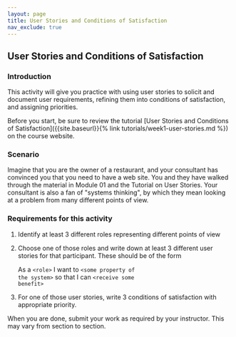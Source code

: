 ```yaml
---
layout: page
title: User Stories and Conditions of Satisfaction
nav_exclude: true
---
```

## User Stories and Conditions of Satisfaction

### Introduction

This activity will give you practice with using user stories to solicit and document user requirements, refining them into conditions of satisfaction, and assigning priorities.

Before you start, be sure to review the tutorial [User Stories and Conditions of Satisfaction]({{site.baseurl}}{% link tutorials/week1-user-stories.md %}) on the course website.

### Scenario

Imagine that you are the owner of a restaurant, and your consultant has convinced you that you need to have a web site.  You and they have walked through the material in Module 01 and the Tutorial on User Stories.  Your consultant is also a fan of "systems thinking", by which they mean looking at a problem from many different points of view.

### Requirements for this activity

1. Identify at least 3 different roles representing different points of view
2. Choose one of those roles and write down at least 3 different user stories for that participant.  These should be of the form
   
    As a <code>&lt;role&gt;</code> I want to <code>&lt;some property of the system&gt;</code> so that I can <code>&lt;receive some benefit&gt;</code>

3. For one of those user stories, write 3 conditions of satisfaction with appropriate priority.


When you are done, submit your work as required by your instructor. This may vary from section to section.
